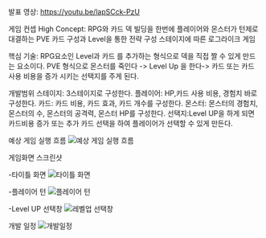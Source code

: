 발표 영상: https://youtu.be/lapSCck-PzU

게임 컨셉
High Concept: RPG와 카드 덱 빌딩을 한번에
플레이어와 몬스터가 턴제로 대결하는 PVE
카드 구성과 Level을 통한 전략 구성
스테이지에 따른 로그라이크 게임

핵심 기술: RPG요소인 Level과 카드 를 추가하는 형식으로 덱을 직접 짤 수 있게 만드는 요소이다.
PVE 형식으로 몬스터를 죽인다 -> Level Up 을 한다-> 카드 또는 카드 사용 비용을 증가 시키는 선택지를 주게 된다.

개발범위
스테이지: 3스테이지로 구성한다.
플레이어: HP,카드 사용 비용, 경험치 바로 구성한다.
카드: 카드 비용, 카드 효과, 카드 개수를 구성한다.
몬스터: 몬스터의 경험치, 몬스터의 수, 몬스터의 공격력, 몬스터 HP를 구성한다.
선택지:Level UP을 하게 되면 카드비용 증가 또는 추가 카드 선택을 하여 플레이어가 선택할 수 있게 만든다.

예상 게임 실행 흐름
![예상 게임 실행 흐름](https://user-images.githubusercontent.com/55368765/113500913-bddf7400-955c-11eb-8fb1-31da8a697628.png)

게임화면 스크린샷

-타이틀 화면
![타이틀 화면](https://user-images.githubusercontent.com/55368765/113500993-39412580-955d-11eb-8daf-408f33fc3f31.png)

-플레이어 턴
![플레이어 턴](https://user-images.githubusercontent.com/55368765/113501006-4d852280-955d-11eb-9f6d-f453c575a6af.png)

-Level UP 선택창
![레벨업 선택창](https://user-images.githubusercontent.com/55368765/113501011-55dd5d80-955d-11eb-8c4b-5cb795cd390f.png)

개발 일정
![개발일정](https://user-images.githubusercontent.com/55368765/113500923-c9cb3600-955c-11eb-960e-b587df5b3e9f.png)
